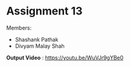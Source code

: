 # Assignment 13

Members:
* Shashank Pathak
* Divyam Malay Shah

**Output Video** : https://youtu.be/WuVJr9gYBe0
